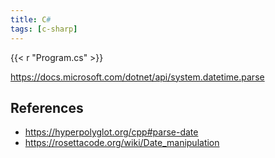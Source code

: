 ```yaml
---
title: C#
tags: [c-sharp]
---
```


{{< r "Program.cs" >}}

<https://docs.microsoft.com/dotnet/api/system.datetime.parse>

## References

- <https://hyperpolyglot.org/cpp#parse-date>
- <https://rosettacode.org/wiki/Date_manipulation>

